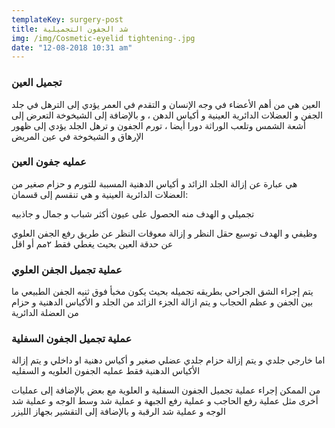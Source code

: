 ```yaml
---
templateKey: surgery-post
title: شد الجفون التجميلية
img: /img/Cosmetic-eyelid tightening-.jpg
date: "12-08-2018 10:31 am"
---
```


### تجميل العين

العين هي من أهم الأعضاء في وجه الإنسان و التقدم في العمر يؤدي إلى الترهل في جلد الجفن و العضلات الدائرية العينية و أكياس الدهن ، و بالإضافة إلى الشيخوخة التعرض إلى أشعة الشمس وتلعب الوراثة دورا أيضا ، تورم الجفون و ترهل الجلد يؤدي إلى ظهور الإرهاق و الشيخوخة في عين المريض

### عمليه جفون العين

هي عبارة عن إزالة الجلد الزائد و أكياس الدهنية المسببة للتورم و حزام صغير من العضلات الدائرية العينية و هي تنقسم إلى قسمان:

تجميلي و الهدف منه الحصول على عيون أكثر شباب و جمال و جاذبيه

وظيفي و الهدف توسيع حقل النظر و إزالة معوقات النظر عن طريق رفع الجفن العلوي عن حدقة العين بحيث يغطي فقط ٢مم أو اقل

### عملية تجميل الجفن العلوي

يتم إجراء الشق الجراحي بطريقه تجميله بحيث يكون مخبأ فوق ثنيه الجفن الطبيعي ما بين الجفن و عظم الحجاب و يتم ازالة الجزء الزائد من الجلد و الأكياس الدهنية و حزام من العضلة الدائرية

### عملية تجميل الجفون السفلية

اما خارجي جلدي و يتم إزالة حزام جلدي عضلي صغير و أكياس دهنية
او داخلي و يتم إزالة الأكياس الدهنية فقط
عمليه الجفون العلويه و السفليه

من الممكن إجراء عملية تجميل الجفون السفلية و العلوية مع بعض بالإضافة إلى عمليات أخرى مثل عملية رفع الحاجب و عملية رفع الجبهة و عملية شد وسط الوجه و عملية شد الوجه و عملية شد الرقبة و بالإضافة إلى التقشير بجهاز الليزر

